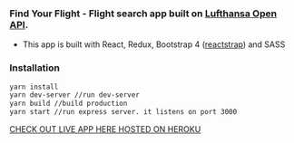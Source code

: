 ### Find Your Flight - Flight search app built on [Lufthansa Open API](https://developer.lufthansa.com/docs).
* This app is built with React, Redux, Bootstrap 4 ([reactstrap](http://reactstrap.github.io/)) and SASS

### Installation
```bash
yarn install
yarn dev-server //run dev-server
yarn build //build production
yarn start //run express server. it listens on port 3000
```

[CHECK OUT LIVE APP HERE HOSTED ON HEROKU](https://find-your-flight.herokuapp.com/)